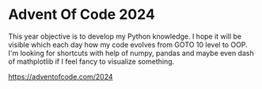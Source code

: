 # Advent Of Code 2024

This year objective is to develop my Python knowledge. I hope it will be visible which each day how my code evolves from GOTO 10 level to OOP. I'm looking for shortcuts with help of numpy, pandas and maybe even dash of mathplotlib if I feel fancy to visualize something.

https://adventofcode.com/2024

